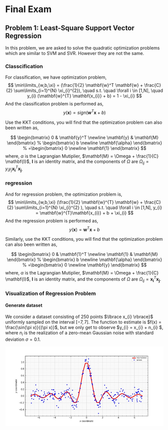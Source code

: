 # Final Exam

## Problem 1: Least-Square Support Vector Regression

In this problem, we are asked to solve the quadratic optimization problems which are similar to SVM and SVR. However
they are not the same.

### Classcification

For classification, we have optimization problem,
$$
\min\limits_{w,b,\xi} = (\frac{1}{2} \mathbf{w}^T \mathbf{w} + \frac{C}{2} \sum\limits_{i=1}^{N} \xi_{i}^{2}), \quad s.t. \quad \forall i \in
[1,N], \quad y_{i} (\mathbf{w}^{T} \mathbf{x_{i}} + b) = 1 - \xi_{i}
$$
And the classification problem is performed as,
$$
y(\mathbf{x}) = sign(\mathbf{w}^{T}\mathbf{x} + b)
$$

Use the KKT conditions, you will find that the optimization problem can also been written as,

$$
\begin{bmatrix}
0 & \mathbf{y}^T \newline
\mathbf{y} & \mathbf{M}
\end{bmatrix}
%
\begin{bmatrix}
b \newline
\mathbf{\alpha}
\end{bmatrix}
%
=\begin{bmatrix}
0 \newline
\mathbf{1}
\end{bmatrix}
$$
where, $\alpha$ is the Lagrangian Mutiplier, $\mathbf{M} = \Omega + \frac{1}{C} \mathbf{I}$, $\mathbf{I}$ is an identity matrix, and the components of
$\Omega$ are $\Omega_{ij} = y_{i}y_{j} \mathbf{x_{i}}^{T} \mathbf{x_{j}}$.

### regression

And for regression problem, the optimization problem is,
$$
\min\limits_{w,b,\xi} (\frac{1}{2} \mathbf{w}^{T} \mathbf{w} + \frac{C}{2} \sum\limits_{i=1}^{N} \xi_{i}^{2} ), \quad s.t. \quad \forall i \in
[1,N], y_{i} = \mathbf{w}^{T}\mathbf{x_{i}} + b + \xi_{i}
$$
And the regression problem is performed as,
$$
y(\mathbf{x}) = \mathbf{w}^{T}\mathbf{x} + b
$$

Similarly, use the KKT conditions, you will find that the optimization problem can also been written as,

$$
\begin{bmatrix}
0 & \mathbf{1}^T \newline
\mathbf{1} & \mathbf{M}
\end{bmatrix}
%
\begin{bmatrix}
b \newline
\mathbf{\alpha}
\end{bmatrix}
%
=\begin{bmatrix}
0 \newline
\mathbf{y}
\end{bmatrix}
$$
where, $\alpha$ is the Lagrangian Mutiplier, $\mathbf{M} = \Omega + \frac{1}{C} \mathbf{I}$, $\mathbf{I}$ is an identity matrix, and the components of
$\Omega$ are $\Omega_{ij} = \mathbf{x_{i}}^{T} \mathbf{x_{j}}$.

### Visualization of Regression Problem
#### Generate dataset
We consider a dataset consisting of 250 points $\lbrace x_{i} \rbrace}$ uniformly sampled on the interval $[−7,7]$. 
The function to estimate is $f(x) = \frac{\sin(\pi x)}{(\pi x)}$, but we only get to observe $y_{i} = x_{i} + n_{i} $,
where $n_{i}$ is the realization of a zero-mean Gaussian noise with standard deviation $\sigma = 0.1$.
<div align=center><img src =https://github.com/masqueraderx/Statistical-Machine-Learning/blob/main/Final/Q1.jpg/></div>
